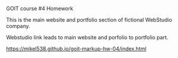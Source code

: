 GOIT course #4 Homework

This is the main website and portfolio section of fictional WebStudio company.

Webstudio link leads to main website and porfolio to portfolio part.

https://mikel538.github.io/goit-markup-hw-04/index.html
